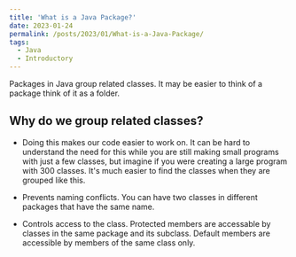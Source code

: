 ```yaml
---
title: 'What is a Java Package?'
date: 2023-01-24
permalink: /posts/2023/01/What-is-a-Java-Package/
tags:
  - Java
  - Introductory
---
```


Packages in Java group related classes. It may be easier to think of a package think of it as a folder.

## Why do we group related classes? 

- Doing this makes our code easier to work on. It can be hard to understand the need for this while you are still making small programs with just a few classes, but imagine if you were creating a large program with 300 classes. It's much easier to find the classes when they are grouped like this.

- Prevents naming conflicts. You can have two classes in different packages that have the same name. 

- Controls access to the class. Protected members are accessable by classes in the same package and its subclass. Default members are accessible by members of the same class only.  

